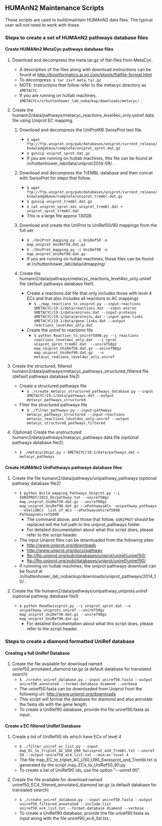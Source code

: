 ## HUMAnN2 Maintenance Scripts ##

These scripts are used to build/maintain HUMAnN2 data files.
The typical user will not need to work with these.

### Steps to create a set of HUMAnN2 pathways database files ###

#### Create HUMANn2 MetaCyc pathways database files ####

1. Download and decompress the meta.tar.gz of flat-files from MetaCyc.
    * A description of the files along with download instructions can be found at http://bioinformatics.ai.sri.com/ptools/flatfile-format.html
    * To decompress: `` $ tar zxvf meta.tar.gz ``
    * NOTE: Instructions that follow refer to the metacyc directory as ``$METACYC``.
    * If you are running on hutlab machines, ``$METACYC=/n/huttenhower_lab_nobackup/downloads/metacyc/`` .

2. Create the humann2/data/pathways/metacyc_reactions_level4ec_only.uniref data file using Uniprot EC mapping.
    1. Download and decompress the UniProtKB SwissProt text file.
        * `` $ wget ftp://ftp.uniprot.org/pub/databases/uniprot/current_release/knowledgebase/complete/uniprot_sprot.dat.gz ``
        * `` $ gunzip uniprot_sprot.dat.gz ``
        * If you are running on hutlab machines, this file can be found at /n/huttenhower_lab/data/uniprot/2014-09/ .

    2. Download and decompress the TrEMBL database and then concat with SwissProt for steps that follow.
        * `` $ wget ftp://ftp.uniprot.org/pub/databases/uniprot/current_release/knowledgebase/complete/uniprot_trembl.dat.gz ``
        * `` $ gunzip uniprot_trembl.dat.gz ``
        * `` $ cat uniprot_sprot.dat uniprot_trembl.dat > uniprot_sprot_trembl.dat ``
        * This is a large file approx 130GB.

    3. Download and create the UniProt to UniRef50/90 mappings from the full set.
        * `` $ ./UniProt_mapping.py -i UniRef50 -o map_uniprot_UniRef50.dat.gz ``
        * `` $ ./UniProt_mapping.py -i UniRef90 -o map_uniprot_UniRef90.dat.gz ``
        * If you are running on hutlab machines, these files can be found at /n/huttenhower_lab/data/idmapping/ .

    4. Create the humann2/data/pathways/metacyc_reactions_level4ec_only.uniref file (default pathways database file1).
        * Create a reactions.dat file that only includes those with level 4 ECs and that also includes all reactions to AC mappings
            * `` $ ./map_reactions_to_uniprot.py --input-reactions $METACYC/19.1/data/reactions.dat --input-enzrxn $METACYC/19.1/data/enzrxns.dat --input-proteins $METACYC/19.1/data/proteins.dat --input-gene-links $METACYC/19.1/data/gene-links.dat --output reactions_level4ec_only.dat ``
        * Create the uniref to reactions file
            * `` $ python Reaction_to_Uniref5090.py --i_reactions reactions_level4ec_only.dat  --i_sprot uniprot_sprot_trembl.dat  --uniref50gz map_uniprot_UniRef50.dat.gz --uniref90gz map_uniprot_UniRef90.dat.gz  --o metacyc_reations_level4ec_only.uniref ``

3. Create the structured, filtered humann2/data/pathways/metacyc_pathways_structured_filtered file (default pathways database file2)
    * Create a structured pathways file
        * `` $ ./create_metacyc_structured_pathways_database.py --input $METACYC/19.1/data/pathways.dat --output metacyc_pathways_structured ``
    * Filter the structured pathways file
        * `` $ ./filter_pathways.py --input-pathways metacyc_pathways_structured --input-reactions metacyc_reactions_level4ec_only.uniref --output metacyc_structured_pathways_filtered ``

4. (Optional) Create the unstructured humann2/data/pathways/metacyc_pathways data file (optional pathways database file2).
    * `` $ ./metacyc2mcpc.py < $METACYC/19.1/data/pathways.dat > metacyc_pathways ``

#### Create HUMANn2 UniPathways pathways database files ####

1. Create the file humann2/data/pathways/unipathway_pathways (optional pathway database file2)
    * `` $ python Build_mapping_Pathways_Uniprot.py --i $UNIPROT/2015_05/pathway.txt --uniref50gz map_uniprot_UniRef50.dat.gz --uniref90gz map_uniprot_UniRef90.dat.gz --oPathwaysACs  unipathway_pathways --oValidACs  list_of_ACs --oPathwaysUniref5090 PathwaysUniref5090 ``   
        * The command above, and those that follow, ``$UNIPROT`` should be replaced will the full path to the uniprot_pathways folder.
        * For detailed documentation about what this script does, please refer to the script header.
    * The input Uniprot files can be downloaded from the following sites:
        * http://www.uniprot.org/downloads
        * http://www.uniprot.org/docs/pathway
        * ftp://ftp.uniprot.org/pub/databases/uniprot/uniref/uniref50/
        * ftp://ftp.uniprot.org/pub/databases/uniprot/uniref/uniref90/
    * If runnning on hutlab machines, the uniprot pathways download can be found at /n/huttenhower_lab_nobackup/downloads/uniprot_pathways/2014_10/ .

2. Create the file humann2/data/pathways/unipathway_uniprots.uniref (optional pathway database file1)
    * `` $ python ReadSwissprot.py --i uniprot_sprot.dat --o unipathway_uniprots.uniref --uniref50gz map_uniprot_UniRef50.dat.gz --uniref90gz map_uniprot_UniRef90.dat.gz ``
        * For detailed documentation about what this script does, please refer to the script header.

### Steps to create a diamond formatted UniRef database ###

#### Creating a full UniRef Database ####

1. Create the file available for download named uniref50_annotated_diamond.tar.gz (a default database for translated search)
    * `` $ ./create_uniref_database.py --input uniref50.fasta --output uniref50_annotated --format-database diamond --verbose ``
    * The uniref50.fasta can be downloaded from Uniprot from the following url: http://www.uniprot.org/downloads
    * This script will format the database for diamond and also annotate the fasta ids with the gene length.
    * To create a UniRef90 database, provide the file uniref90.fasta as input.

#### Create a EC filtered UniRef Database ####

1. Create a list of UniRef50 ids which have ECs of level 4
    * `` $ ./filter_uniref_ec_list.py --input map_EC_to_triplet_AC_U50_U90_Swissprot_and_Trembl.txt --uniref 50 --output uniref50_ec4_list.txt --min-ec-level 4 ``
    * The file map_EC_to_triplet_AC_U50_U90_Swissprot_and_Trembl.txt is generated by the script map_ECs_to_UniRef50_90.py .
    * To create a list of UniRef90 ids, use the option "--uniref 90". 

2. Create the file available for download named uniref50_EC4_filtered_annotated_diamond.tar.gz (a default database for translated search)
    * `` $ ./create_uniref_database.py --input uniref50.fasta --output uniref50_filtered_annotated --include-list uniref50_ec4_list.txt --format-database diamond --verbose ``
    * To create a UniRef90 database, provide the file uniref90.fasta as input along with the file uniref90_ec4_list.txt.
